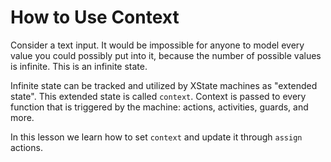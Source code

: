 # How to Use Context

Consider a text input. It would be impossible for anyone to model every value you could possibly put into it, because the number of possible values is infinite. This is an infinite state.

Infinite state can be tracked and utilized by XState machines as "extended state". This extended state is called `context`. Context is passed to every function that is triggered by the machine: actions, activities, guards, and more.

In this lesson we learn how to set `context` and update it through `assign` actions.